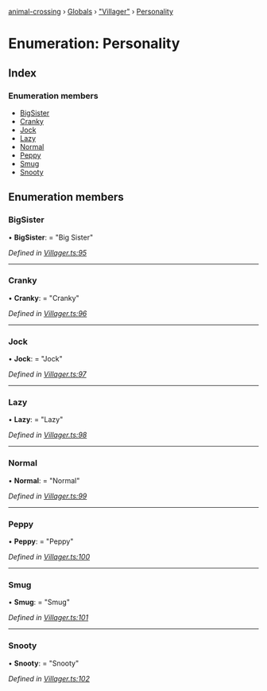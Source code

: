 [animal-crossing](../README.md) › [Globals](../globals.md) › ["Villager"](../modules/_villager_.md) › [Personality](_villager_.personality.md)

# Enumeration: Personality

## Index

### Enumeration members

* [BigSister](_villager_.personality.md#bigsister)
* [Cranky](_villager_.personality.md#cranky)
* [Jock](_villager_.personality.md#jock)
* [Lazy](_villager_.personality.md#lazy)
* [Normal](_villager_.personality.md#normal)
* [Peppy](_villager_.personality.md#peppy)
* [Smug](_villager_.personality.md#smug)
* [Snooty](_villager_.personality.md#snooty)

## Enumeration members

###  BigSister

• **BigSister**: = "Big Sister"

*Defined in [Villager.ts:95](https://github.com/Norviah/animal-crossing/blob/26c21f5/module/types/Villager.ts#L95)*

___

###  Cranky

• **Cranky**: = "Cranky"

*Defined in [Villager.ts:96](https://github.com/Norviah/animal-crossing/blob/26c21f5/module/types/Villager.ts#L96)*

___

###  Jock

• **Jock**: = "Jock"

*Defined in [Villager.ts:97](https://github.com/Norviah/animal-crossing/blob/26c21f5/module/types/Villager.ts#L97)*

___

###  Lazy

• **Lazy**: = "Lazy"

*Defined in [Villager.ts:98](https://github.com/Norviah/animal-crossing/blob/26c21f5/module/types/Villager.ts#L98)*

___

###  Normal

• **Normal**: = "Normal"

*Defined in [Villager.ts:99](https://github.com/Norviah/animal-crossing/blob/26c21f5/module/types/Villager.ts#L99)*

___

###  Peppy

• **Peppy**: = "Peppy"

*Defined in [Villager.ts:100](https://github.com/Norviah/animal-crossing/blob/26c21f5/module/types/Villager.ts#L100)*

___

###  Smug

• **Smug**: = "Smug"

*Defined in [Villager.ts:101](https://github.com/Norviah/animal-crossing/blob/26c21f5/module/types/Villager.ts#L101)*

___

###  Snooty

• **Snooty**: = "Snooty"

*Defined in [Villager.ts:102](https://github.com/Norviah/animal-crossing/blob/26c21f5/module/types/Villager.ts#L102)*
